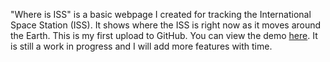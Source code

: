 "Where is ISS" is a basic webpage I created for tracking the International Space Station (ISS). It shows where the ISS is right now as it moves around the Earth. This is my first upload to GitHub.
You can view the demo [here](https://shaksham22.github.io/ISSTracker/).
It is still a work in progress and I will add more features with time.
